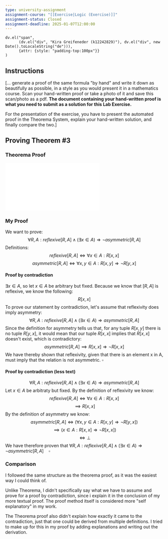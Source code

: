 ```yaml
---
type: university-assignment
assignment-course: "[[Exercise|Logic (Exercise)]]"
assignment-status: Closed
assignment-deadline: 2025-01-07T12:00:00
---
```

```dataviewjs
dv.el("span", 
	  (dv.el("div", "Kira Greifeneder (k12242829)"), dv.el("div", new Date().toLocaleString("de"))),
	  {attr: {style: "padding-top:100px"}}
)
```
## Instructions
\[... generate a proof of the same formula "by hand" and write it down as beautifully as possible, in a style as you would present it in a mathematics course. Scan your hand-written proof or take a photo of it and save this scan/photo as a pdf. **The document containing your hand-written proof is what you need to submit as a solution for this Lab Exercise.**

For the presentation of the exercise, you have to present the automated proof in the Theorema System, explain your hand-written solution, and finally compare the two.]
## Proving Theorem #3
### Theorema Proof
![](_attachments/Theorema%20Proof.pdf)
### My Proof
We want to prove:
$$\forall R, A: reflexive[R,A] \land (\exists x \in A)\Rightarrow \neg asymmetric[R,A]$$
Definitions:
$$reflexive[R,A] \iff \forall x \in A: R[x,x]$$
$$asymmetric[R,A] \iff \forall x, y \in A: R[x,y] \Rightarrow \neg R[y,x]$$

#### Proof by contradiction
$\exists x \in A$, so let $x \in A$ be arbitrary but fixed.
Because we know that $[R,A]$ is reflexive, we know the following:
$$R[x,x]$$
To prove our statement by contradiction, let's assume that reflexivity does imply asymmetry:
$$\forall R, A: reflexive[R,A] \land (\exists x \in A)\Rightarrow asymmetric[R,A]$$
Since the definition for asymmetry tells us that, for any tuple $R[x,y]$ there is no tuple $R[y,x]$, it would mean that our tuple $R[x,x]$ implies that $R[x,x]$ doesn't exist, which is contradictory:
$$asymmetric[R,A] \implies R[x,x] \Rightarrow \neg R[x,x]$$
We have thereby shown that reflexivity, given that there is an element x in A, must imply that the relation is not asymmetric. $\square$

#### Proof by contradiction (less text)
$$\forall R, A: reflexive[R,A] \land (\exists x \in A)\Rightarrow asymmetric[R,A]$$
Let $x \in A$ be arbitraty  but fixed. By the definition of reflexivity we know:
$$reflexive[R,A] \iff \forall x \in A: R[x,x]$$
$$\implies R[x,x]$$
By the definition of asymmetry we know:
$$asymmetric[R,A] \iff (\forall x, y \in A: R[x,y] \Rightarrow \neg R[y,x])$$
$$\implies (x \in A: R[x,x] \Rightarrow \neg R[x,x])$$
$$\iff \bot$$
We have therefore proven that $\forall R, A: reflexive[R,A] \land (\exists x \in A)\Rightarrow \neg asymmetric[R,A] ~~~~\square$
### Comparison
I followed the same structure as the theorema proof, as it was the easiest way I could think of.

Unlike Theorema, I didn't specifically say what we have to assume and prove for a proof by contradiction, since i explain it in the conclusion of my more textual proof. The proof method itself is considered more "self explanatory" in my work.

The Theorema proof also didn't explain how exactly it came to the contradiction, just that one could be derived from multiple definitions. I tried to make up for this in my proof by adding explanations and writing out the derivation.